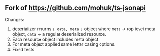 ## Fork of https://github.com/mohuk/ts-jsonapi
Changes:
  1. deserializer returns `{ data, meta }` object where `meta` -> top level meta object, `data` -> a regular deserialized resource.
  2. Each resource object includes meta object 
  3. For meta object applied same letter casing options.
  4. Fixed tests
